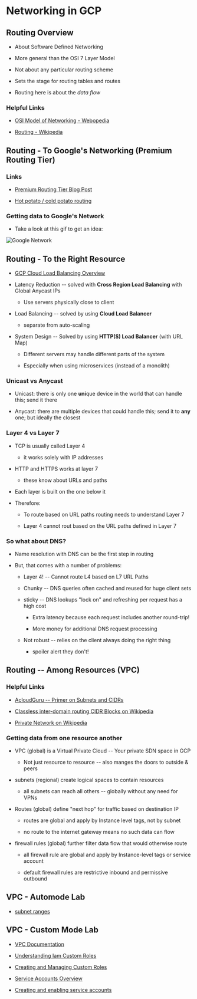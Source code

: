 # Networking in GCP

## Routing Overview

* About Software Defined Networking

* More general than the OSI 7 Layer Model

* Not about any particular routing scheme

* Sets the stage for routing tables and routes

* Routing here is about the *data flow*

### Helpful Links

* [OSI Model of Networking - Webopedia](https://www.webopedia.com/quick_ref/OSI_Layers.asp)

* [Routing - Wikipedia](https://en.wikipedia.org/wiki/Routing)


## Routing - To Google's Networking (Premium Routing Tier)

### Links 

* [Premium Routing Tier Blog Post](https://cloud.google.com/blog/products/gcp/introducing-network-service-tiers-your-cloud-network-your-way)

* [Hot potato / cold potato routing](https://en.wikipedia.org/wiki/Hot-potato_and_cold-potato_routing)

### Getting data to Google's Network

* Take a look at this gif to get an idea:

![Google Network](/Networking/images/google_network.gif)


## Routing - To the Right Resource

* [GCP Cloud Load Balancing Overview](https://cloud.google.com/load-balancing/docs/load-balancing-overview)

* Latency Reduction -- solved with **Cross Region Load Balancing** with Global Anycast IPs

  * Use servers physically close to client

* Load Balancing -- solved by using **Cloud Load Balancer**

  * separate from auto-scaling

* System Design -- Solved by using **HTTP(S) Load Balancer** (with URL Map)

  * Different servers may handle different parts of the system

  * Especially when using microservices (instead of a monolith)

### Unicast vs Anycast

* Unicast: there is only one **uni**que device in the world that can handle this; send it there

* Anycast: there are multiple devices that could handle this; send it to **any** one; but ideally the closest

### Layer 4 vs Layer 7

* TCP is usually called Layer 4

    * it works solely with IP addresses

* HTTP and HTTPS works at layer 7

    * these know about URLs and paths

* Each layer is built on the one below it

* Therefore:

  * To route based on URL paths routing needs to understand Layer 7

  * Layer 4 cannot rout based on the URL paths defined in Layer 7


### So what about DNS?

* Name resolution with DNS can be the first step in routing

* But, that comes with a number of problems:

  * Layer 4! -- Cannot route L4 based on L7 URL Paths

  * Chunky -- DNS queries often cached and reused for huge client sets

  * sticky -- DNS lookups "lock on" and refreshing per request has a high cost

    * Extra latency because each request includes another round-trip!

    * More money for additional DNS request processing
  
  * Not robust -- relies on the client always doing the right thing

    * spoiler alert they don't!

## Routing -- Among Resources (VPC)

### Helpful Links

* [AcloudGuru -- Primer on Subnets and CIDRs](https://acloud.guru/series/acg-fundamentals/view/62f923ef-8f30-2f51-8681-5ab5de29b45d)

* [Classless inter-domain routing CIDR Blocks on Wikipedia](https://en.wikipedia.org/wiki/Classless_Inter-Domain_Routing)

* [Private Network on Wikipedia](https://en.wikipedia.org/wiki/Private_network)


### Getting data from one resource another

* VPC (global) is a Virtual Private Cloud -- Your private SDN space in GCP

  * Not just resource to resource -- also manges the doors to outside & peers

* subnets (regional) create logical spaces to contain resources 

  * all subnets can reach all others -- globally without any need for VPNs

* Routes (global) define "next hop" for traffic based on destination IP

  * routes are global and apply by Instance level tags, not by subnet

  * no route to the  internet gateway means no such data can flow

* firewall rules (global) further filter data flow that would otherwise route

  * all firewall rule are global and apply by Instance-level tags or service account

  * default firewall rules are restrictive inbound and permissive outbound

## VPC - Automode Lab

* [subnet ranges](https://cloud.google.com/vpc/docs/vpc#subnet-ranges)


## VPC - Custom Mode Lab

* [VPC Documentation](https://cloud.google.com/vpc/docs/vpc)

* [Understanding Iam Custom Roles](https://cloud.google.com/iam/docs/understanding-custom-roles)

* [Creating and Managing Custom Roles](https://cloud.google.com/iam/docs/creating-custom-roles)

* [Service Accounts Overview](https://cloud.google.com/compute/docs/access/service-accounts)

* [Creating and enabling service accounts](https://cloud.google.com/compute/docs/access/create-enable-service-accounts-for-instances)
